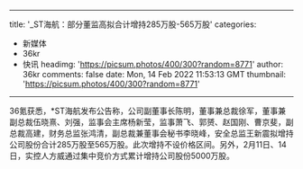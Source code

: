 
---
title: '_ST海航：部分董监高拟合计增持285万股-565万股'
categories: 
 - 新媒体
 - 36kr
 - 快讯
headimg: 'https://picsum.photos/400/300?random=8771'
author: 36kr
comments: false
date: Mon, 14 Feb 2022 11:53:13 GMT
thumbnail: 'https://picsum.photos/400/300?random=8771'
---

<div>   
36氪获悉，*ST海航发布公告称，公司副董事长陈明，董事兼总裁徐军，董事兼副总裁伍晓熹、刘强，监事会主席杨新莹，监事萧飞、郭赟、赵国刚、曹京斐，副总裁高建，财务总监张鸿清，副总裁兼董事会秘书李晓峰，安全总监王新震拟增持公司股份合计285万股至565万股。此次增持不设价格区间。另外，2月11日、14日，实控人方威通过集中竞价方式累计增持公司股份5000万股。  
</div>
            